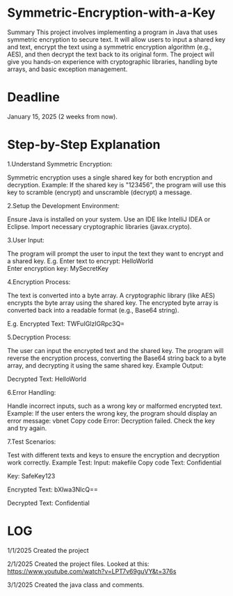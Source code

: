 # Symmetric-Encryption-with-a-Key
Summary
This project involves implementing a program in Java that uses symmetric encryption to secure text. It will allow users to input a shared key and text, encrypt the text using a symmetric encryption algorithm (e.g., AES), and then decrypt the text back to its original form. The project will give you hands-on experience with cryptographic libraries, handling byte arrays, and basic exception management.

# Deadline
January 15, 2025 (2 weeks from now).

# Step-by-Step Explanation
1.Understand Symmetric Encryption:

Symmetric encryption uses a single shared key for both encryption and decryption.
Example: If the shared key is "123456", the program will use this key to scramble (encrypt) and unscramble (decrypt) a message.

2.Setup the Development Environment:

Ensure Java is installed on your system.
Use an IDE like IntelliJ IDEA or Eclipse.
Import necessary cryptographic libraries (javax.crypto).

3.User Input:

The program will prompt the user to input the text they want to encrypt and a shared key.
E.g.
Enter text to encrypt: HelloWorld  
Enter encryption key: MySecretKey

4.Encryption Process:

The text is converted into a byte array.
A cryptographic library (like AES) encrypts the byte array using the shared key.
The encrypted byte array is converted back into a readable format (e.g., Base64 string).

E.g. Encrypted Text: TWFuIGlzIGRpc3Q=

5.Decryption Process:

The user can input the encrypted text and the shared key.
The program will reverse the encryption process, converting the Base64 string back to a byte array, and decrypting it using the same shared key.
Example Output:

Decrypted Text: HelloWorld

6.Error Handling:

Handle incorrect inputs, such as a wrong key or malformed encrypted text.
Example: If the user enters the wrong key, the program should display an error message:
vbnet
Copy code
Error: Decryption failed. Check the key and try again.

7.Test Scenarios:

Test with different texts and keys to ensure the encryption and decryption work correctly.
Example Test:
Input:
makefile
Copy code
Text: Confidential  

Key: SafeKey123

Encrypted Text: bXlwa3NlcQ==

Decrypted Text: Confidential


# LOG
1/1/2025
Created the project

2/1/2025
Created the project files. Looked at this: https://www.youtube.com/watch?v=LPT7v69guVY&t=376s

3/1/2025
Created the java class and comments.